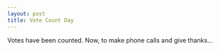 ```yaml
---
layout: post
title: Vote Count Day
---
```


Votes have been counted. Now, to make phone calls and give thanks...